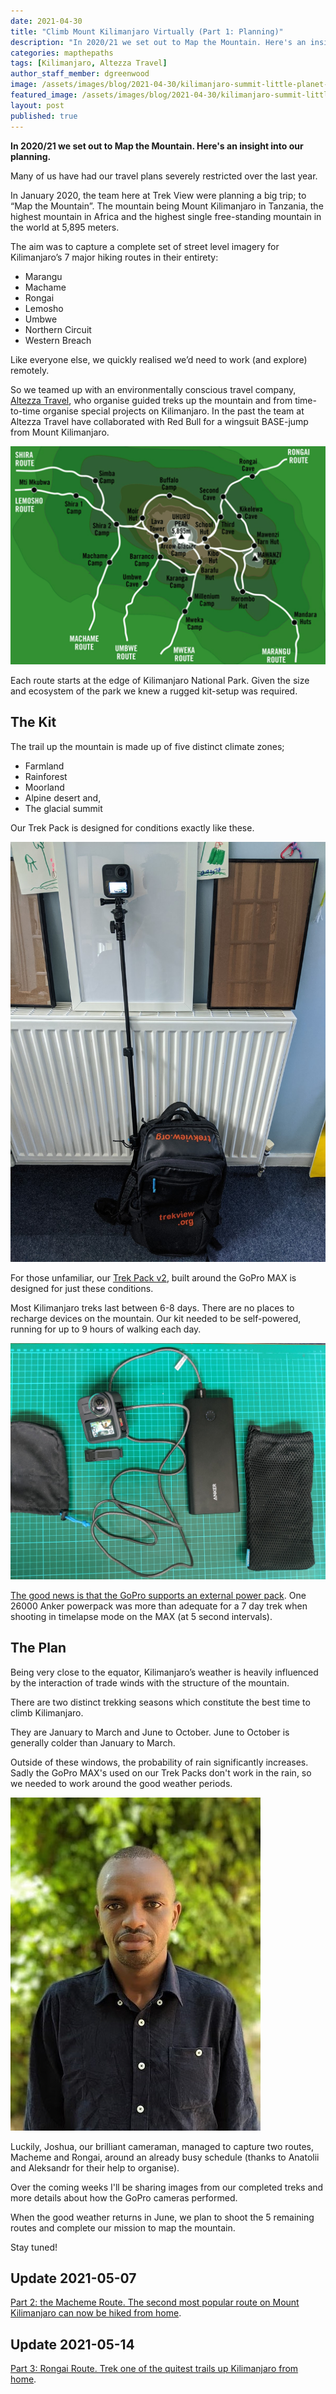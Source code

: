 ```yaml
---
date: 2021-04-30
title: "Climb Mount Kilimanjaro Virtually (Part 1: Planning)"
description: "In 2020/21 we set out to Map the Mountain. Here's an insight into our planning."
categories: mapthepaths
tags: [Kilimanjaro, Altezza Travel]
author_staff_member: dgreenwood
image: /assets/images/blog/2021-04-30/kilimanjaro-summit-little-planet-meta.jpeg
featured_image: /assets/images/blog/2021-04-30/kilimanjaro-summit-little-planet-sm.jpeg
layout: post
published: true
---
```


**In 2020/21 we set out to Map the Mountain. Here's an insight into our planning.**

Many of us have had our travel plans severely restricted over the last year.

In January 2020, the team here at Trek View were planning a big trip; to “Map the Mountain”. The mountain being Mount Kilimanjaro in Tanzania, the highest mountain in Africa and the highest single free-standing mountain in the world at 5,895 meters.

The aim was to capture a complete set of street level imagery for Kilimanjaro’s 7 major hiking routes in their entirety: 

* Marangu
* Machame
* Rongai
* Lemosho
* Umbwe
* Northern Circuit
* Western Breach

Like everyone else, we quickly realised we’d need to work (and explore) remotely.

So we teamed up with an environmentally conscious travel company, [Altezza Travel](http://altezza.travel/), who organise guided treks up the mountain and from time-to-time organise special projects on Kilimanjaro. In the past the team at Altezza Travel have collaborated with Red Bull for a wingsuit BASE-jump from Mount Kilimanjaro.

<img class="img-fluid" src="/assets/images/blog/2021-04-30/kilimanjaro-routes.png" alt="Kilimanjaro Routes" title="Kilimanjaro Routes" />

Each route starts at the edge of Kilimanjaro National Park. Given the size and ecosystem of the park we knew a rugged kit-setup was required.

## The Kit

The trail up the mountain is made up of five distinct climate zones;

* Farmland
* Rainforest
* Moorland
* Alpine desert and,
* The glacial summit

Our Trek Pack is designed for conditions exactly like these.

<img class="img-fluid" src="/assets/images/blog/2021-04-30/IMG_20200702_164256.jpeg" alt="Trek View Trek Pack v2" title="Trek View Trek Pack v2" />

For those unfamiliar, our [Trek Pack v2](https://guides.trekview.org/trek-pack/v2/about), built around the GoPro MAX is designed for just these conditions.

Most Kilimanjaro treks last between 6-8 days. There are no places to recharge devices on the mountain. Our kit needed to be self-powered, running for up to 9 hours of walking each day.

<img class="img-fluid" src="/assets/images/blog/2021-04-30/IMG_20200620_111520.jpeg" alt="Trek View GoPro MAX external power pack" title="Trek View GoPro MAX external power pack" />

[The good news is that the GoPro supports an external power pack](https://guides.trekview.org/trek-pack/v2/kit-setup#multi-day-pack-add-ons). One 26000 Anker powerpack was more than adequate for a 7 day trek when shooting in timelapse mode on the MAX (at 5 second intervals).

## The Plan

Being very close to the equator, Kilimanjaro’s weather is heavily influenced by the interaction of trade winds with the structure of the mountain. 

There are two distinct trekking seasons which constitute the best time to climb Kilimanjaro. 

They are January to March and June to October. June to October is generally colder than January to March.

Outside of these windows, the probability of rain significantly increases. Sadly the GoPro MAX's used on our Trek Packs don't work in the rain, so we needed to work around the good weather periods.

<img class="img-fluid" src="/assets/images/blog/2021-04-30/altezza-joshua.jpeg" alt="Joshua at Altezza Travel" title="Joshua at Altezza Travel" />

Luckily, Joshua, our brilliant cameraman, managed to capture two routes, Macheme and Rongai, around an already busy schedule (thanks to Anatolii and Aleksandr for their help to organise).

Over the coming weeks I'll be sharing images from our completed treks and more details about how the GoPro cameras performed.

When the good weather returns in June, we plan to shoot the 5 remaining routes and complete our mission to map the mountain.

Stay tuned!

## Update 2021-05-07

[Part 2: the Macheme Route. The second most popular route on Mount Kilimanjaro can now be hiked from home](/blog/2021/climbing-kilimanjaro-part-2-macheme).

## Update 2021-05-14

[Part 3: Rongai Route. Trek one of the quitest trails up Kilimanjaro from home](/blog/2021/climbing-kilimanjaro-part-3-rongai).